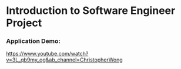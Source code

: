 # Introduction to Software Engineer Project

### Application Demo:
https://www.youtube.com/watch?v=3L_qb9my_og&ab_channel=ChristopherWong
